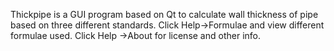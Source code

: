 Thickpipe is a GUI program based on Qt to calculate wall thickness of pipe based on three different standards.
Click Help->Formulae and view different formulae used.
Click Help ->About for license and other info.
